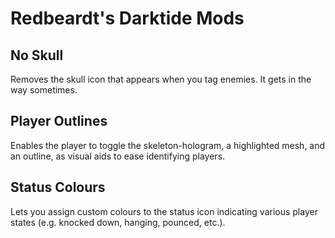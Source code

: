 # Redbeardt's Darktide Mods

## No Skull

Removes the skull icon that appears when you tag enemies. It gets in the way sometimes.

## Player Outlines

Enables the player to toggle the skeleton-hologram, a highlighted mesh, and an outline, as visual aids to ease identifying players.

## Status Colours

Lets you assign custom colours to the status icon indicating various player states (e.g. knocked down, hanging, pounced, etc.).
